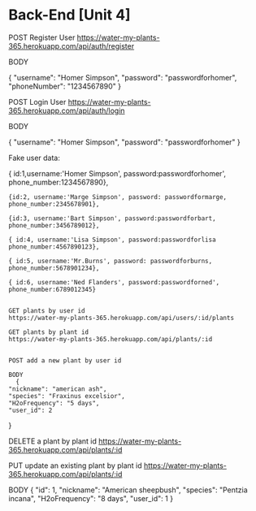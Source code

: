 # Back-End [Unit 4]

POST Register User
https://water-my-plants-365.herokuapp.com/api/auth/register

BODY

{
    "username": "Homer Simpson",
    "password": "passwordforhomer",
    "phoneNumber": "1234567890"
}


POST Login User
https://water-my-plants-365.herokuapp.com/api/auth/login

BODY
 
 {
    "username": "Homer Simpson",
    "password": "passwordforhomer"
}


Fake user data: 
   
   { id:1,username:'Homer Simpson', password:passwordforhomer', phone_number:1234567890},
    
    {id:2, username:'Marge Simpson', password: passwordformarge, phone_number:2345678901},
    
    {id:3, username:'Bart Simpson', password:passwordforbart, phone_number:3456789012},
   
    { id:4, username:'Lisa Simpson', password:passwordforlisa phone_number:4567890123},
    
    { id:5, username:'Mr.Burns', password: passwordforburns, phone_number:5678901234},
    
    { id:6, username:'Ned Flanders', password:passwordforned', phone_number:6789012345}
    
    
    GET plants by user id
    https://water-my-plants-365.herokuapp.com/api/users/:id/plants
    
    GET plants by plant id
    https://water-my-plants-365.herokuapp.com/api/plants/:id
    
    
    POST add a new plant by user id
    
    BODY
      {
    "nickname": "american ash",
    "species": "Fraxinus excelsior",
    "H2oFrequency": "5 days",
    "user_id": 2
  }
  
  DELETE a plant by plant id
  https://water-my-plants-365.herokuapp.com/api/plants/:id
  
  PUT update an existing plant by plant id
  https://water-my-plants-365.herokuapp.com/api/plants/:id
  
  BODY
  {
  "id": 1,
  "nickname": "American sheepbush",
  "species": "Pentzia incana",
  "H2oFrequency": "8 days",
  "user_id": 1
}
  
    
